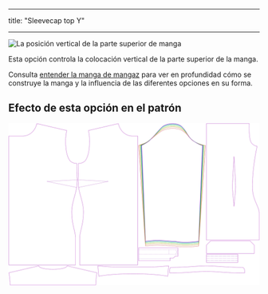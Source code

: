 - - -
title: "Sleevecap top Y"
- - -

![La posición vertical de la parte superior de manga](./sleevecaptopfactory.svg)

Esta opción controla la colocación vertical de la parte superior de la manga.

<Tip>

Consulta [entender la manga de mangaz](/docs/patterns/brian/options#understanding-the-sleevecap) para ver
en profundidad cómo se construye la manga y la influencia de las diferentes opciones en su forma.

</Tip>

## Efecto de esta opción en el patrón

![Esta imagen muestra el efecto de esta opción superponiendo varias variantes que tienen un valor diferente para esta opción](simone_sleevecaptopfactory_sample.svg "Effect of this option on the pattern")
